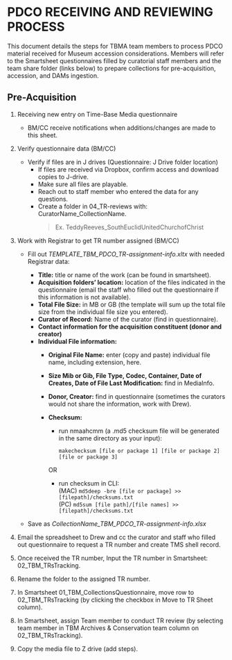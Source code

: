 # PDCO RECEIVING AND REVIEWING PROCESS

This document details the steps for TBMA team members to process PDCO material received for Museum accession considerations. Members will refer to the Smartsheet questionnaires filled by curatorial staff members and the team share folder (links below) to prepare collections for pre-acquisition, accession, and DAMs ingestion.

## Pre-Acquisition
1. Receiving new entry on Time-Base Media questionnaire
   - BM/CC receive notifications when additions/changes are made to this sheet.
2. Verify questionnaire data (BM/CC)
   - Verify if files are in J drives (Questionnaire: J Drive folder location)
     - If files are received via Dropbox, confirm access and download copies to J-drive.
     - Make sure all files are playable.
     - Reach out to staff member who entered the data for any questions.
     - Create a folder in 04_TR-reviews with: CuratorName_CollectionName. 
         >Ex. TeddyReeves_SouthEuclidUnitedChurchofChrist
3. Work with Registrar to get TR number assigned (BM/CC)
   - Fill out *TEMPLATE_TBM_PDCO_TR-assignment-info.xltx* with needed Registrar data:
     - **Title:** title or name of the work (can be found in smartsheet). 
     - **Acquisition folders’ location:** location of the files indicated in the questionnaire (email the staff who filled out the questionnaire if this information is not available). 
     - **Total File Size:** in MB or GB (the template will sum up the total file size from the individual file size you entered). 
     - **Curator of Record:** Name of the curator (find in questionnaire). 
     - **Contact information for the acquisition constituent (donor and creator)** 
     - **Individual File information:** 
        - **Original File Name:** enter (copy and paste) individual file name, including extension, here.
        - **Size Mib or Gib, File Type, Codec, Container, Date of Creates, Date of File Last Modification:** find in MediaInfo.
        - **Donor, Creator:** find in questionnaire (sometimes the curators would not share the information, work with Drew). 
        - **Checksum:**
            - run nmaahcmm  (a .md5 checksum file will be generated in the same directory as your input):  
              ```
              makechecksum [file or package 1] [file or package 2] [file or package 3]
              ```
           
            OR 
            - run checksum in CLI:  
              (MAC) `md5deep -bre [file or package] >> [filepath]/checksums.txt`  
              (PC)  `md5sum [file path]/[file names] >> [filepath]/checksums.txt` 

    - Save as *CollectionName_TBM_PDCO_TR-assignment-info.xlsx*

4. Email the spreadsheet to Drew and cc the curator and staff who filled out questionnaire to request a TR number and create TMS shell record.  
5. Once received the TR number, Input the TR number in Smartsheet: 02_TBM_TRsTracking.  
6. Rename the folder to the assigned TR number. 
7. In Smartsheet 01_TBM_CollectionsQuestionnaire, move row to 02_TBM_TRsTracking (by clicking the checkbox in Move to TR Sheet column).  
8. In Smartsheet, assign Team member to conduct TR review (by selecting team member in TBM Archives & Conservation team column on 02_TBM_TRsTracking). 
9. Copy the media file to Z drive (add steps).  

